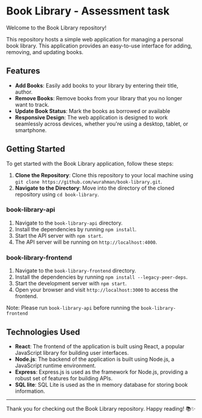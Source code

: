 # Book Library - Assessment task

Welcome to the Book Library repository!

This repository hosts a simple web application for managing a personal book library. This application provides an easy-to-use interface for adding, removing, and updating books.

## Features

- **Add Books**: Easily add books to your library by entering their title, author.
- **Remove Books**: Remove books from your library that you no longer want to track.
- **Update Book Status**: Mark the books as borrowed or available
- **Responsive Design**: The web application is designed to work seamlessly across devices, whether you're using a desktop, tablet, or smartphone.

## Getting Started

To get started with the Book Library application, follow these steps:

1. **Clone the Repository**: Clone this repository to your local machine using `git clone https://github.com/wurahman/book-library.git`.
2. **Navigate to the Directory**: Move into the directory of the cloned repository using `cd book-library`.

### book-library-api

1. Navigate to the `book-library-api` directory.
2. Install the dependencies by running `npm install`.
3. Start the API server with `npm start`.
4. The API server will be running on `http://localhost:4000`.

### book-library-frontend

1. Navigate to the `book-library-frontend` directory.
2. Install the dependencies by running `npm install --legacy-peer-deps`.
3. Start the development server with `npm start`.
4. Open your browser and visit `http://localhost:3000` to access the frontend.

Note: Please run `book-library-api` before running the `book-library-frontend`

## Technologies Used

- **React**: The frontend of the application is built using React, a popular JavaScript library for building user interfaces.
- **Node.js**: The backend of the application is built using Node.js, a JavaScript runtime environment.
- **Express**: Express.js is used as the framework for Node.js, providing a robust set of features for building APIs.
- **SQL lite**: SQL Lite is used as the in memory database for storing book information.

---

Thank you for checking out the Book Library repository. Happy reading! 📚✨
